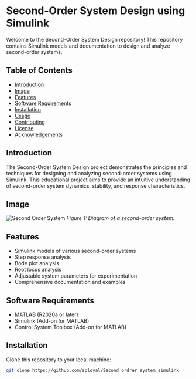 # Second-Order System Design using Simulink

Welcome to the Second-Order System Design repository! This repository contains Simulink models and documentation to design and analyze second-order systems.

## Table of Contents
- [Introduction](#introduction)
- [Image](#image)
- [Features](#features)
- [Software Requirements](#software-requirements)
- [Installation](#installation)
- [Usage](#usage)
- [Contributing](#contributing)
- [License](#license)
- [Acknowledgements](#acknowledgements)

## Introduction
The Second-Order System Design project demonstrates the principles and techniques for designing and analyzing second-order systems using Simulink. This educational project aims to provide an intuitive understanding of second-order system dynamics, stability, and response characteristics.

## Image
![Second Order System](https://res.cloudinary.com/dacpiss4b/image/upload/v1738131893/MATLAB_TQVBWu58EV_h0wzhy.png)
*Figure 1: Diagram of a second-order system.*

## Features
- Simulink models of various second-order systems
- Step response analysis
- Bode plot analysis
- Root locus analysis
- Adjustable system parameters for experimentation
- Comprehensive documentation and examples

## Software Requirements
- MATLAB (R2020a or later)
- Simulink (Add-on for MATLAB)
- Control System Toolbox (Add-on for MATLAB)

## Installation
Clone this repository to your local machine:
```bash
git clone https://github.com/sployal/Second_ordrer_system_simulink
